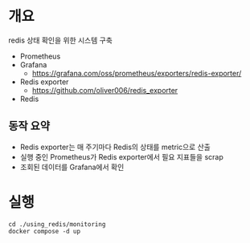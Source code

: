 # 개요

redis 상태 확인을 위한 시스템 구축

- Prometheus
- Grafana
    - https://grafana.com/oss/prometheus/exporters/redis-exporter/
- Redis exporter
    - https://github.com/oliver006/redis_exporter
- Redis

## 동작 요약

- Redis exporter는 매 주기마다 Redis의 상태를 metric으로 산출
- 실행 중인 Prometheus가 Redis exporter에서 필요 지표들을 scrap
- 조회된 데이터를 Grafana에서 확인

# 실행

```
cd ./using_redis/monitoring
docker compose -d up
```